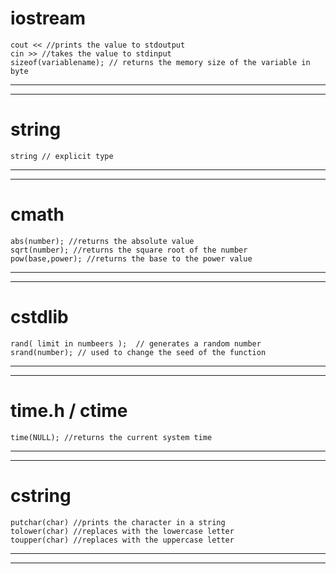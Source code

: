 # iostream
```
cout << //prints the value to stdoutput
cin >> //takes the value to stdinput
sizeof(variablename); // returns the memory size of the variable in byte

```

***
***
# string
```
string // explicit type
```
***
***
# cmath
```
abs(number); //returns the absolute value
sqrt(number); //returns the square root of the number
pow(base,power); //returns the base to the power value
```
***
***
# cstdlib
```
rand( limit in numbeers );  // generates a random number
srand(number); // used to change the seed of the function 
```
***
***
# time.h / ctime
```
time(NULL); //returns the current system time
```
***
***
# cstring
```
putchar(char) //prints the character in a string
tolower(char) //replaces with the lowercase letter
toupper(char) //replaces with the uppercase letter
```
***
***
